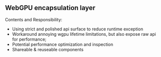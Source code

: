 ## WebGPU encapsulation layer

Contents and Responsibility:

* Using strict and polished api surface to reduce runtime exception
* Workaround annoying wgpu lifetime limitations, but also expose raw api for performance;
* Potential performance optimization and inspection
* Shareable & reuseable components